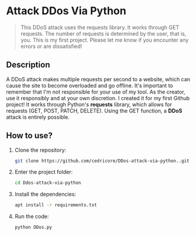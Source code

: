 # Attack DDos Via Python
> This DDoS attack uses the requests library. It works through GET requests. The number of requests is determined by the user, that is, you. This is my first project. Please let me know if you encounter any errors or are dissatisfied!
## Description
A DDoS attack makes multiple requests per second to a website, which can cause the site to become overloaded and go offline. It's important to remember that I'm not responsible for your use of my tool. As the creator, use it responsibly and at your own discretion. I created it for my first Github project! It works through Python's **requests** library, which allows for requests (GET, POST, PATCH, DELETE). Using the GET function, a **DDoS** attack is entirely possible.
## How to use? 
1. Clone the repository:
   ```bash
   git clone https://github.com/cedricore/DDos-attack-via-python..git
2. Enter the project folder:
   ```bash
   cd Ddos-attack-via-python
3. Install the dependencies:
   ```bash
   apt install -r requirements.txt
4. Run the code:
   ```bash
   python DDos.py
